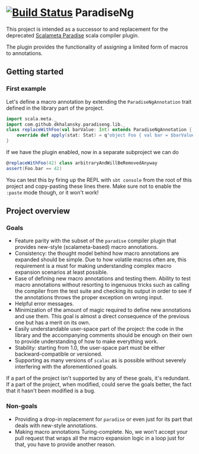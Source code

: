 [![Build Status](https://travis-ci.org/dkhalansky/paradise-ng.svg?branch=master)](https://travis-ci.org/dkhalansky/paradise-ng)
ParadiseNg
==========

This project is intended as a successor to and replacement for the deprecated
[Scalameta Paradise](https://github.com/scalameta/paradise) scala compiler
plugin.

The plugin provides the functionality of assigning a limited form of macros to
annotations.

Getting started
---------------

### First example

Let's define a macro annotation by extending the `ParadiseNgAnnotation` trait
defined in the library part of the project.

```scala
import scala.meta._
import com.github.dkhalansky.paradiseng.lib._
class replaceWithFoo(val barValue: Int) extends ParadiseNgAnnotation {
    override def apply(stat: Stat) = q"object Foo { val bar = $barValue }": Stat
}
```

If we have the plugin enabled, now in a separate subproject we can do

```scala
@replaceWithFoo(42) class arbitraryAndWillBeRemovedAnyway
assert(Foo.bar == 42)
```

You can test this by firing up the REPL with `sbt console` from the root of this
project and copy-pasting these lines there. Make sure not to enable the `:paste`
mode though, or it won't work!

Project overview
----------------

### Goals

  * Feature parity with the subset of the `paradise` compiler plugin that
    provides new-style (scalameta-based) macro annotations.
  * Consistency: the thought model behind how macro annotations are expanded
    should be simple. Due to how volatile macros often are, this requirement is
    a must for making understanding complex macro expansion scenarios at least
    possible.
  * Ease of defining new macro annotations and testing them. Ability to test
    macro annotations without resorting to ingenuous tricks such as calling the
    compiler from the test suite and checking its output in order to see if the
    annotations throws the proper exception on wrong input.
  * Helpful error messages.
  * Minimization of the amount of magic required to define new annotations and
    use them. This goal is almost a direct consequence of the previous one but
    has a merit on its own.
  * Easily understandable user-space part of the project: the code in the
    library and the accompanying comments should be enough on their own to
    provide understanding of how to make everything work.
  * Stability: starting from 1.0, the user-space part must be either
    backward-compatible or versioned.
  * Supporting as many versions of `scalac` as is possible without severely
    interfering with the aforementioned goals.

If a part of the project isn't supported by any of these goals, it's redundant.
If a part of the project, when modified, could serve the goals better, the fact
that it hasn't been modified is a bug.

### Non-goals

  * Providing a drop-in replacement for `paradise` or even just for its part
    that deals with new-style annotations.
  * Making macro annotations Turing-complete. No, we won't accept your pull
    request that wraps all the macro expansion logic in a loop just for that,
    you have to provide another reason.
